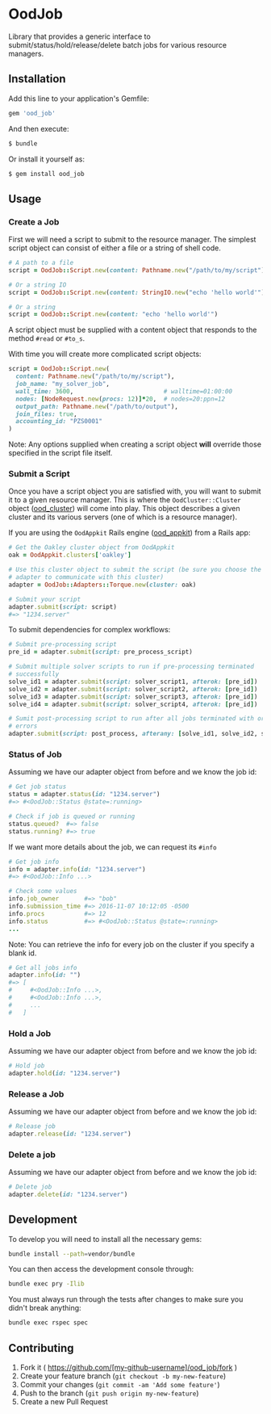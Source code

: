 # OodJob

Library that provides a generic interface to submit/status/hold/release/delete
batch jobs for various resource managers.

## Installation

Add this line to your application's Gemfile:

```ruby
gem 'ood_job'
```

And then execute:

```sh
$ bundle
```

Or install it yourself as:

```sh
$ gem install ood_job
```

## Usage

### Create a Job

First we will need a script to submit to the resource manager. The simplest
script object can consist of either a file or a string of shell code.

```ruby
# A path to a file
script = OodJob::Script.new(content: Pathname.new("/path/to/my/script"))

# Or a string IO
script = OodJob::Script.new(content: StringIO.new("echo 'hello world'"))

# Or a string
script = OodJob::Script.new(content: "echo 'hello world'")
```

A script object must be supplied with a content object that responds to the
method `#read` or `#to_s`.

With time you will create more complicated script objects:

```ruby
script = OodJob::Script.new(
  content: Pathname.new("/path/to/my/script"),
  job_name: "my_solver_job",
  wall_time: 3600,                         # walltime=01:00:00
  nodes: [NodeRequest.new(procs: 12)]*20,  # nodes=20:ppn=12
  output_path: Pathname.new("/path/to/output"),
  join_files: true,
  accounting_id: "PZS0001"
)
```

Note: Any options supplied when creating a script object **will** override
those specified in the script file itself.

### Submit a Script

Once you have a script object you are satisfied with, you will want to submit
it to a given resource manager. This is where the `OodCluster::Cluster` object
([ood_cluster](https://github.com/OSC/ood_cluster)) will come into play. This
object describes a given cluster and its various servers (one of which is a
resource manager).

If you are using the `OodAppkit` Rails engine
([ood_appkit](https://github.com/OSC/ood_appkit/)) from a Rails app:

```ruby
# Get the Oakley cluster object from OodAppkit
oak = OodAppkit.clusters['oakley']

# Use this cluster object to submit the script (be sure you choose the correct
# adapter to communicate with this cluster)
adapter = OodJob::Adapters::Torque.new(cluster: oak)

# Submit your script
adapter.submit(script: script)
#=> "1234.server"
```

To submit dependencies for complex workflows:

```ruby
# Submit pre-processing script
pre_id = adapter.submit(script: pre_process_script)

# Submit multiple solver scripts to run if pre-processing terminated
# successfully
solve_id1 = adapter.submit(script: solver_script1, afterok: [pre_id])
solve_id2 = adapter.submit(script: solver_script2, afterok: [pre_id])
solve_id3 = adapter.submit(script: solver_script3, afterok: [pre_id])
solve_id4 = adapter.submit(script: solver_script4, afterok: [pre_id])

# Sumit post-processing script to run after all jobs terminated with or without
# errors
adapter.submit(script: post_process, afterany: [solve_id1, solve_id2, solve_id3, solve_id4])
```

### Status of Job

Assuming we have our adapter object from before and we know the job id:

```ruby
# Get job status
status = adapter.status(id: "1234.server")
#=> #<OodJob::Status @state=:running>

# Check if job is queued or running
status.queued?  #=> false
status.running? #=> true
```

If we want more details about the job, we can request its `#info`

```ruby
# Get job info
info = adapter.info(id: "1234.server")
#=> #<OodJob::Info ...>

# Check some values
info.job_owner       #=> "bob"
info.submission_time #=> 2016-11-07 10:12:05 -0500
info.procs           #=> 12
info.status          #=> #<OodJob::Status @state=:running>
...
```

Note: You can retrieve the info for every job on the cluster if you specify a
blank id.

```ruby
# Get all jobs info
adapter.info(id: "")
#=> [
#     #<OodJob::Info ...>,
#     #<OodJob::Info ...>,
#     ...
#   ]
```

### Hold a Job

Assuming we have our adapter object from before and we know the job id:

```ruby
# Hold job
adapter.hold(id: "1234.server")
```

### Release a Job

Assuming we have our adapter object from before and we know the job id:

```ruby
# Release job
adapter.release(id: "1234.server")
```

### Delete a job

Assuming we have our adapter object from before and we know the job id:

```ruby
# Delete job
adapter.delete(id: "1234.server")
```

## Development

To develop you will need to install all the necessary gems:

```sh
bundle install --path=vendor/bundle
```

You can then access the development console through:

```sh
bundle exec pry -Ilib
```

You must always run through the tests after changes to make sure you didn't
break anything:

```sh
bundle exec rspec spec
```

## Contributing

1. Fork it ( https://github.com/[my-github-username]/ood_job/fork )
2. Create your feature branch (`git checkout -b my-new-feature`)
3. Commit your changes (`git commit -am 'Add some feature'`)
4. Push to the branch (`git push origin my-new-feature`)
5. Create a new Pull Request
